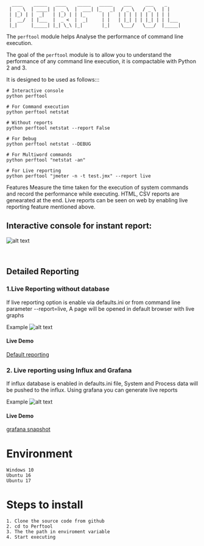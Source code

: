 

      ____    _____   ____    _____   _____    ___     ___    _
     |  _ \  | ____| |  _ \  |  ___| |_   _|  / _ \   / _ \  | |
     | |_) | |  _|   | |_) | | |_      | |   | | | | | | | | | |
     |  __/  | |___  |  _ <  |  _|     | |   | |_| | | |_| | | |___
     |_|     |_____| |_| \_\ |_|       |_|    \___/   \___/  |_____|
     
   

The ``perftool`` module helps Analyse the performance of command line execution.

The goal of the ``perftool`` module is to allow you to understand the performance of any command line execution, it is compactable with Python 2 and 3.

It is designed to be used as follows:::

	# Interactive console
    python perftool 

	# For Command execution
	python perftool netstat

	# Without reports
	python perftool netstat --report False 

	# For Debug
	python perftool netstat --DEBUG

	# For Multiword commands
	python perftool "netstat -an"
	
	# For Live reporting
	python perftool "jmeter -n -t test.jmx" --report live
    



Features
Measure the time taken for the execution of system commands and record the performance while executing.
HTML, CSV reports are genearated at the end.
Live reports can be seen on web by enabling live reporting feature mentioned above.

## Interactive console for instant report:

![alt text](https://raw.githubusercontent.com/YajanaRao/Perftool/b52d3533/site/images/console.PNG)

&nbsp;
## Detailed Reporting 

### 1.Live Reporting without database
If live reporting option is enable via defaults.ini or from command line parameter --report=live, A page will be opened in default browser with live graphs

Example
![alt text](https://raw.githubusercontent.com/YajanaRao/Perftool/261d4034/site/images/PerformanceReport.png)

#### Live Demo
[Default reporting](http://htmlpreview.github.io/?https://github.com/YajanaRao/Perftool/blob/master/site/2018-05-02_19-40-34/index.html)

### 2. Live reporting using Influx and Grafana
If influx database is enabled in defaults.ini file, System and Process data will be pushed to the influx. Using grafana you can generate live reports
	
Example
![alt text](https://raw.githubusercontent.com/YajanaRao/Perftool/master/site/images/grafana.png)

#### Live Demo
[grafana snapshot](https://snapshot.raintank.io/dashboard/snapshot/nKtU56QMx8aKbkYZBkiyx1OB1bbnNugg)
	
# Environment
	Windows 10
	Ubuntu 16
	Ubuntu 17
	
# Steps to install
	1. Clone the source code from github
	2. cd to Perftool 
	3. The the path in enviroment variable
	4. Start executing
